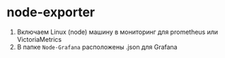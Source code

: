 # node-exporter

1) Включаем Linux (node) машину в мониторинг для prometheus или VictoriaMetrics
2) В папке ``` Node-Grafana ``` расположены .json для Grafana